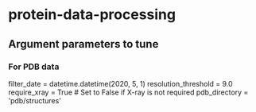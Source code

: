 # protein-data-processing

## Argument parameters to tune
### For PDB data
filter_date = datetime.datetime(2020, 5, 1)
resolution_threshold = 9.0
require_xray = True  # Set to False if X-ray is not required
pdb_directory = 'pdb/structures'
